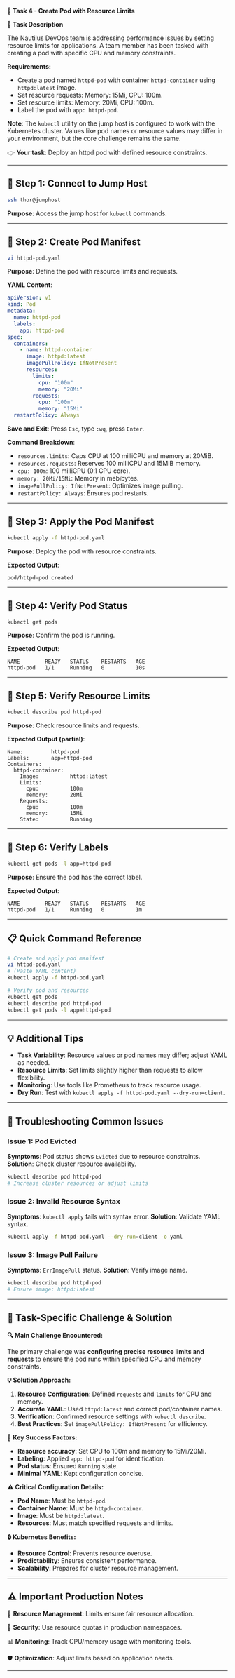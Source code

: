 **🌟 Task 4 - Create Pod with Resource Limits**

**📌 Task Description**

The Nautilus DevOps team is addressing performance issues by setting resource limits for applications. A team member has been tasked with creating a pod with specific CPU and memory constraints.

**Requirements:**
- Create a pod named `httpd-pod` with container `httpd-container` using `httpd:latest` image.
- Set resource requests: Memory: 15Mi, CPU: 100m.
- Set resource limits: Memory: 20Mi, CPU: 100m.
- Label the pod with `app: httpd-pod`.

**Note**: The `kubectl` utility on the jump host is configured to work with the Kubernetes cluster. Values like pod names or resource values may differ in your environment, but the core challenge remains the same.

👉 **Your task**: Deploy an httpd pod with defined resource constraints.

---

## 🔹 Step 1: Connect to Jump Host

```bash
ssh thor@jumphost
```

**Purpose**: Access the jump host for `kubectl` commands.

---

## 🔹 Step 2: Create Pod Manifest

```bash
vi httpd-pod.yaml
```

**Purpose**: Define the pod with resource limits and requests.

**YAML Content**:
```yaml
apiVersion: v1
kind: Pod
metadata:
  name: httpd-pod
  labels:
    app: httpd-pod
spec:
  containers:
    - name: httpd-container
      image: httpd:latest
      imagePullPolicy: IfNotPresent
      resources:
        limits:
          cpu: "100m"
          memory: "20Mi"
        requests:
          cpu: "100m"
          memory: "15Mi"
  restartPolicy: Always
```

**Save and Exit**: Press `Esc`, type `:wq`, press `Enter`.

**Command Breakdown**:
- `resources.limits`: Caps CPU at 100 milliCPU and memory at 20MiB.
- `resources.requests`: Reserves 100 milliCPU and 15MiB memory.
- `cpu: 100m`: 100 milliCPU (0.1 CPU core).
- `memory: 20Mi/15Mi`: Memory in mebibytes.
- `imagePullPolicy: IfNotPresent`: Optimizes image pulling.
- `restartPolicy: Always`: Ensures pod restarts.

---

## 🔹 Step 3: Apply the Pod Manifest

```bash
kubectl apply -f httpd-pod.yaml
```

**Purpose**: Deploy the pod with resource constraints.

**Expected Output**:
```
pod/httpd-pod created
```

---

## 🔹 Step 4: Verify Pod Status

```bash
kubectl get pods
```

**Purpose**: Confirm the pod is running.

**Expected Output**:
```
NAME        READY   STATUS    RESTARTS   AGE
httpd-pod   1/1     Running   0          10s
```

---

## 🔹 Step 5: Verify Resource Limits

```bash
kubectl describe pod httpd-pod
```

**Purpose**: Check resource limits and requests.

**Expected Output (partial)**:
```
Name:         httpd-pod
Labels:       app=httpd-pod
Containers:
  httpd-container:
    Image:          httpd:latest
    Limits:
      cpu:          100m
      memory:       20Mi
    Requests:
      cpu:          100m
      memory:       15Mi
    State:          Running
```

---

## 🔹 Step 6: Verify Labels

```bash
kubectl get pods -l app=httpd-pod
```

**Purpose**: Ensure the pod has the correct label.

**Expected Output**:
```
NAME        READY   STATUS    RESTARTS   AGE
httpd-pod   1/1     Running   0          1m
```

---

## 📋 Quick Command Reference

```bash
# Create and apply pod manifest
vi httpd-pod.yaml
# (Paste YAML content)
kubectl apply -f httpd-pod.yaml

# Verify pod and resources
kubectl get pods
kubectl describe pod httpd-pod
kubectl get pods -l app=httpd-pod
```

---

## 💡 Additional Tips

- **Task Variability**: Resource values or pod names may differ; adjust YAML as needed.
- **Resource Limits**: Set limits slightly higher than requests to allow flexibility.
- **Monitoring**: Use tools like Prometheus to track resource usage.
- **Dry Run**: Test with `kubectl apply -f httpd-pod.yaml --dry-run=client`.

---

## 🔧 Troubleshooting Common Issues

### **Issue 1: Pod Evicted**
**Symptoms**: Pod status shows `Evicted` due to resource constraints.
**Solution**: Check cluster resource availability.
```bash
kubectl describe pod httpd-pod
# Increase cluster resources or adjust limits
```

### **Issue 2: Invalid Resource Syntax**
**Symptoms**: `kubectl apply` fails with syntax error.
**Solution**: Validate YAML syntax.
```bash
kubectl apply -f httpd-pod.yaml --dry-run=client -o yaml
```

### **Issue 3: Image Pull Failure**
**Symptoms**: `ErrImagePull` status.
**Solution**: Verify image name.
```bash
kubectl describe pod httpd-pod
# Ensure image: httpd:latest
```

---

## 🚨 Task-Specific Challenge & Solution

**🔍 Main Challenge Encountered:**

The primary challenge was **configuring precise resource limits and requests** to ensure the pod runs within specified CPU and memory constraints.

**💡 Solution Approach:**
1. **Resource Configuration**: Defined `requests` and `limits` for CPU and memory.
2. **Accurate YAML**: Used `httpd:latest` and correct pod/container names.
3. **Verification**: Confirmed resource settings with `kubectl describe`.
4. **Best Practices**: Set `imagePullPolicy: IfNotPresent` for efficiency.

**🎯 Key Success Factors:**
- **Resource accuracy**: Set CPU to 100m and memory to 15Mi/20Mi.
- **Labeling**: Applied `app: httpd-pod` for identification.
- **Pod status**: Ensured `Running` state.
- **Minimal YAML**: Kept configuration concise.

**⚠️ Critical Configuration Details:**
- **Pod Name**: Must be `httpd-pod`.
- **Container Name**: Must be `httpd-container`.
- **Image**: Must be `httpd:latest`.
- **Resources**: Must match specified requests and limits.

**🔒 Kubernetes Benefits:**
- **Resource Control**: Prevents resource overuse.
- **Predictability**: Ensures consistent performance.
- **Scalability**: Prepares for cluster resource management.

---

## ⚠️ Important Production Notes

🔧 **Resource Management**: Limits ensure fair resource allocation.

🔐 **Security**: Use resource quotas in production namespaces.

📊 **Monitoring**: Track CPU/memory usage with monitoring tools.

🛡️ **Optimization**: Adjust limits based on application needs.

---
